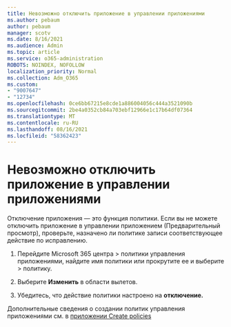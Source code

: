 ```yaml
---
title: Невозможно отключить приложение в управлении приложениями
ms.author: pebaum
author: pebaum
manager: scotv
ms.date: 8/16/2021
ms.audience: Admin
ms.topic: article
ms.service: o365-administration
ROBOTS: NOINDEX, NOFOLLOW
localization_priority: Normal
ms.collection: Adm_O365
ms.custom:
- "9007647"
- "12734"
ms.openlocfilehash: 0ce6bb67215e8cde1a886004056c444a3521090b
ms.sourcegitcommit: 2be4a0352cb84a703ebf12966e1c17b64df07364
ms.translationtype: MT
ms.contentlocale: ru-RU
ms.lasthandoff: 08/16/2021
ms.locfileid: "58362423"
---
```

# <a name="unable-to-disable-an-app-in-app-governance"></a>Невозможно отключить приложение в управлении приложениями

Отключение приложения — это функция политики. Если вы не можете отключить приложение в управлении приложением (Предварительный просмотр), проверьте, назначено ли политике записи соответствующее действие по исправлению. 

1. Перейдите Microsoft 365 центра > политики управления приложениями, найдите имя политики или прокрутите ее и выберите  >  политику.

1. Выберите **Изменить** в области вылетов.

1. Убедитесь, что действие политики настроено на **отключение.**

Дополнительные сведения о создании политик управления приложениями см. в [приложении Create policies](https://docs.microsoft.com/microsoft-365/compliance/app-governance-app-policies-create)